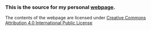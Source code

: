 ### This is the source for my personal [webpage](https://girish17.github.io).
The contents of the webpage are licensed under [Creative Commons Attribution 4.0 International Public License](https://creativecommons.org/licenses/by/4.0/legalcode)